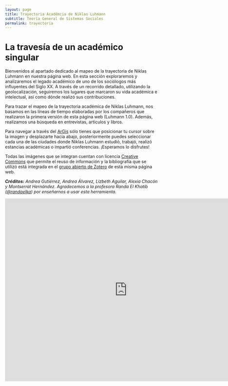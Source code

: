 ```yaml
---
layout: page
title: Trayectoria Académcia de Niklas Luhmann
subtitle: Teoría General de Sistemas Sociales
permalink: trayectoria
---
```


# La travesía de un académico singular 

Bienvenidos al apartado dedicado al mapeo de la trayectoria de Niklas Luhmann en nuestra página web. En esta sección exploraremos y analizaremos el legado académico de uno de los sociólogos más influyentes del Siglo XX. A través de un recorrido detallado, utilizando la geolocalización, seguiremos los lugares que marcaron su vida académica e intelectual, así como dónde realizó sus contribuciones.

Para trazar el mapeo de la trayectoria académica de Niklas Luhmann, nos basamos en las líneas de tiempo elaboradas por los compañeros que realizaron la primera versión de esta página web (Luhmann 1.0). Además, realizamos una búsqueda en entrevistas, artículos y libros.

Para navegar a través del [ArGis](https://www.arcgis.com/index.html) sólo tienes que posicionar tu cursor sobre la imagen y desplazarte hacia abajo, posteriormente puedes seleccionar cada una de las ciudades donde Niklas Luhmann estudió, trabajó, realizó estancias académicas o impartió conferencias. ¡Esperamos lo disfrutes!

Todas las imágenes que se integran cuentan con licencia [Creative Commons](https://creativecommons.org/licenses/?lang=es) que permite el reuso de información y la bibliografía que se utilizó está integrada en el [grupo abierto de Zotero](https://www.zotero.org/groups/4695391/luhmann_en_la_web_-_uaemex) de esta misma página web.

***Créditos:** Andrea Gutiérrez, Andrea Álvarez, Lizbeth Aguilar, Alexia Chacón y Montserrat Hernández. Agradecemos a la profesora Randa El Khatib ([@randaelka](https://twitter.com/randaelka?lang=es)) por enseñarnos a usar esta herramienta.*

<iframe src="https://storymaps.arcgis.com/stories/bd1ab7dbffb34ddb93de9beb35997b38" width="800" height="600" frameborder="0" style="border:0" allowfullscreen></iframe>

<div style="clear:both"></div>

